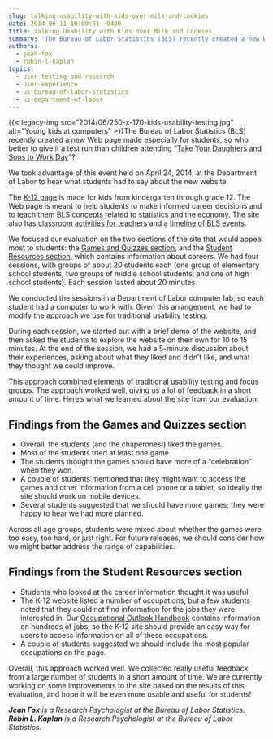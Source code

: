 ```yaml
---
slug: talking-usability-with-kids-over-milk-and-cookies
date: 2014-06-11 10:00:51 -0400
title: Talking Usability with Kids over Milk and Cookies
summary: 'The Bureau of Labor Statistics (BLS) recently created a new Web page made especially for students, so who better to give it a test run than children attending &ldquo;Take Your Daughters and Sons to Work Day&rdquo;? We took advantage of this event held on April 24, 2014, at'
authors:
  - jean-fox
  - robin-l-kaplan
topics:
  - user-testing-and-research
  - user-experience
  - us-bureau-of-labor-statistics
  - us-department-of-labor
---
```


{{< legacy-img src="2014/06/250-x-170-kids-usability-testing.jpg" alt="Young kids at computers" >}}The Bureau of Labor Statistics (BLS) recently created a new Web page made especially for students, so who better to give it a test run than children attending “[Take Your Daughters and Sons to Work Day](http://www.daughtersandsonstowork.org/wmspage7d10.html?parm1=936)”?

We took advantage of this event held on April 24, 2014, at the Department of Labor to hear what students had to say about the new website.

The [K-12 page](http://www.bls.gov/k12/) is made for kids from kindergarten through grade 12. The Web page is meant to help students to make informed career decisions and to teach them BLS concepts related to statistics and the economy. The site also has [classroom activities for teachers](http://www.bls.gov/k12/teachers.htm) and a [timeline of BLS events](http://www.bls.gov/k12/history.htm).

We focused our evaluation on the two sections of the site that would appeal most to students: the [Games and Quizzes section](http://www.bls.gov/k12/games.htm), and the [Student Resources section](http://www.bls.gov/k12/students.htm), which contains information about careers. We had four sessions, with groups of about 20 students each (one group of elementary school students, two groups of middle school students, and one of high school students). Each session lasted about 20 minutes.

We conducted the sessions in a Department of Labor computer lab, so each student had a computer to work with. Given this arrangement, we had to modify the approach we use for traditional usability testing.

During each session, we started out with a brief demo of the website, and then asked the students to explore the website on their own for 10 to 15 minutes. At the end of the session, we had a 5-minute discussion about their experiences, asking about what they liked and didn’t like, and what they thought we could improve.

This approach combined elements of traditional usability testing and focus groups. The approach worked well, giving us a lot of feedback in a short amount of time. Here’s what we learned about the site from our evaluation:

## Findings from the Games and Quizzes section

  * Overall, the students (and the chaperones!) liked the games.
  * Most of the students tried at least one game.
  * The students thought the games should have more of a “celebration” when they won.
  * A couple of students mentioned that they might want to access the games and other information from a cell phone or a tablet, so ideally the site should work on mobile devices.
  * Several students suggested that we should have more games; they were happy to hear we had more planned.

Across all age groups, students were mixed about whether the games were too easy, too hard, or just right. For future releases, we should consider how we might better address the range of capabilities.

## Findings from the Student Resources section

  * Students who looked at the career information thought it was useful.
  * The K-12 website listed a number of occupations, but a few students noted that they could not find information for the jobs they were interested in. Our [Occupational Outlook Handbook](http://www.bls.gov/ooh/) contains information on hundreds of jobs, so the K-12 site should provide an easy way for users to access information on all of these occupations.
  * A couple of students suggested we should include the most popular occupations on the page.

Overall, this approach worked well. We collected really useful feedback from a large number of students in a short amount of time. We are currently working on some improvements to the site based on the results of this evaluation, and hope it will be even more usable and useful for students!

_**Jean Fox** is a Research Psychologist at the Bureau of Labor Statistics. **Robin L. Kaplan** is a Research Psychologist at the Bureau of Labor Statistics._